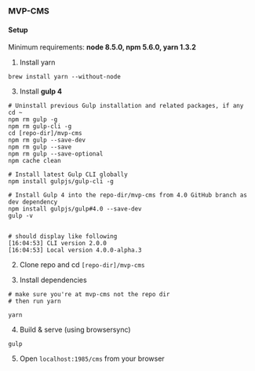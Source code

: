 ### MVP-CMS

#### Setup

Minimum requirements: __node 8.5.0, npm 5.6.0, yarn 1.3.2__

1. Install yarn
```
brew install yarn --without-node
```

3. Install __gulp 4__
```
# Uninstall previous Gulp installation and related packages, if any
cd ~
npm rm gulp -g
npm rm gulp-cli -g
cd [repo-dir]/mvp-cms
npm rm gulp --save-dev
npm rm gulp --save
npm rm gulp --save-optional
npm cache clean

# Install latest Gulp CLI globally
npm install gulpjs/gulp-cli -g

# Install Gulp 4 into the repo-dir/mvp-cms from 4.0 GitHub branch as dev dependency
npm install gulpjs/gulp#4.0 --save-dev
gulp -v


# should display like following
[16:04:53] CLI version 2.0.0
[16:04:53] Local version 4.0.0-alpha.3
```

2. Clone repo and cd `[repo-dir]/mvp-cms`

3. Install dependencies
```
# make sure you're at mvp-cms not the repo dir
# then run yarn

yarn
```

4. Build & serve (using browsersync)
```
gulp
```

5. Open `localhost:1985/cms` from your browser